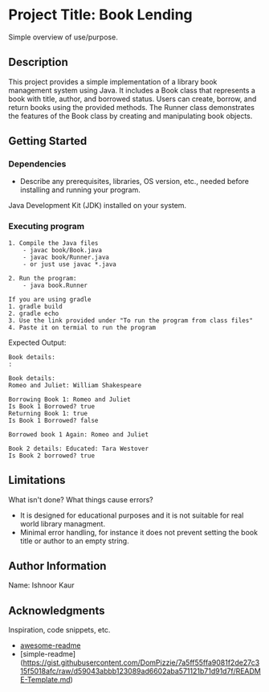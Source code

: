 # Project Title: Book Lending

Simple overview of use/purpose.

## Description

This project provides a simple implementation of a library book management system using Java. It includes a Book class that represents a book with title, author, and borrowed status. Users can create, borrow, and return books using the provided methods. The Runner class demonstrates the features of the Book class by creating and manipulating book objects.

## Getting Started

### Dependencies

* Describe any prerequisites, libraries, OS version, etc., needed before installing and running your program.

Java Development Kit (JDK) installed on your system.


### Executing program
```
1. Compile the Java files 
    - javac book/Book.java
    - javac book/Runner.java
    - or just use javac *.java

2. Run the program:
    - java book.Runner
```
```
If you are using gradle 
1. gradle build 
2. gradle echo
3. Use the link provided under "To run the program from class files"
4. Paste it on termial to run the program 
```
Expected Output:


    Book details:
    : 

    Book details:
    Romeo and Juliet: William Shakespeare

    Borrowing Book 1: Romeo and Juliet
    Is Book 1 Borrowed? true
    Returning Book 1: true
    Is Book 1 Borrowed? false

    Borrowed book 1 Again: Romeo and Juliet

    Book 2 details: Educated: Tara Westover
    Is Book 2 borrowed? true

## Limitations

What isn't done? What things cause errors? 
- It is designed for educational purposes and it is not suitable for real world library managment. 
- Minimal error handling, for instance it does not prevent setting the book title or author to an empty string.

## Author Information

Name: Ishnoor Kaur 

## Acknowledgments

Inspiration, code snippets, etc.
* [awesome-readme](https://github.com/matiassingers/awesome-readme)
* [simple-readme] (https://gist.githubusercontent.com/DomPizzie/7a5ff55ffa9081f2de27c315f5018afc/raw/d59043abbb123089ad6602aba571121b71d91d7f/README-Template.md)



